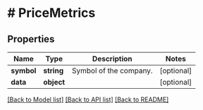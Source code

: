 # # PriceMetrics

## Properties

Name | Type | Description | Notes
------------ | ------------- | ------------- | -------------
**symbol** | **string** | Symbol of the company. | [optional]
**data** | **object** |  | [optional]

[[Back to Model list]](../../README.md#models) [[Back to API list]](../../README.md#endpoints) [[Back to README]](../../README.md)
